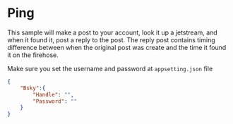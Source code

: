 # Ping

This sample will make a post to your account, look it up a jetstream, and when it found it, post a reply to the post. The reply post contains timing difference between when the original post was create and the time it found it on the firehose.

Make sure you set the username and password at `appsetting.json` file

```json
{
    "Bsky":{
        "Handle": "",
        "Password": ""
    }
}
```